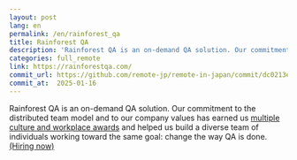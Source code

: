 ```yaml
---
layout: post
lang: en
permalink: /en/rainforest_qa
title: Rainforest QA
description: 'Rainforest QA is an on-demand QA solution. Our commitment to the distributed team model and to our company values has earned us multiple culture and workplace awards and helped us build a diverse team of individuals working toward the same goal: change the way QA is done. (Hiring now)'
categories: full_remote
link: https://rainforestqa.com/
commit_url: https://github.com/remote-jp/remote-in-japan/commit/dc0213e5d3bf547e1dd7b4da3b612a689016ef3e
commit_at:  2025-01-16
---
```


<p>Rainforest QA is an on-demand QA solution. Our commitment to the distributed team model and to our company values has earned us <a href="https://www.rainforestqa.com/company/">multiple culture and workplace awards</a> and helped us build a diverse team of individuals working toward the same goal: change the way QA is done. <a href="https://www.rainforestqa.com/careers/">(Hiring now)</a></p>
